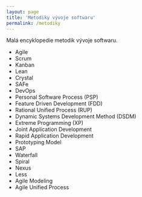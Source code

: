 ```yaml
---
layout: page
title: 'Metodiky vývoje softwaru'
permalink: /metodiky
---
```


Malá encyklopedie metodik vývoje softwaru.

- Agile
- Scrum
- Kanban
- Lean
- Crystal
- SAFe
- DevOps
- Personal Software Process (PSP)
- Feature Driven Development (FDD)
- Rational Unified Process (RUP)
- Dynamic Systems Development Method (DSDM)
- Extreme Programming (XP)
- Joint Application Development
- Rapid Application Development
- Prototyping Model
- SAP
- Waterfall
- Spiral
- Nexus
- Less
- Agile Modeling
- Agile Unified Process


